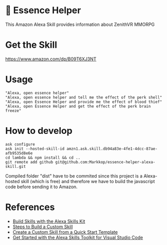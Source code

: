 # 🥽 Essence Helper

This Amazon Alexa Skill provides information about ZenithVR MMORPG

# Get the Skill

https://www.amazon.com/dp/B09T6XJ3NT

# Usage

```
"Alexa, open essence helper"
"Alexa, open essence helper and tell me the effect of the perk shell"
"Alexa, open Essence Helper and provide me the effect of blood thief"
"Alexa, open Essence Helper and get the effect of the perk brain freeze"
```

# How to develop

```
ask configure
ask init --hosted-skill-id amzn1.ask.skill.db94a83e-4fe1-4dcc-87ae-afb9535d8e6e
cd lambda && npm install && cd ..
git remote add github git@github.com:Markkop/essence-helper-alexa-skill.git
```

Compiled folder "dist" have to be commited since this project is a Alexa-hosted skill (which is free) and therefore we have to build the javascript code before sending it to Amazon.

# References

- [Build Skills with the Alexa Skills Kit](https://developer.amazon.com/en-US/docs/alexa/ask-overviews/build-skills-with-the-alexa-skills-kit.html)
- [Steps to Build a Custom Skill](https://developer.amazon.com/en-US/docs/alexa/custom-skills/steps-to-build-a-custom-skill.html)
- [Create a Custom Skill from a Quick Start Template](https://developer.amazon.com/en-US/docs/alexa/custom-skills/create-custom-skill-from-quick-start-template.html)
- [Get Started with the Alexa Skills Toolkit for Visual Studio Code](https://developer.amazon.com/en-US/docs/alexa/ask-toolkit/get-started-with-the-ask-toolkit-for-visual-studio-code.html)

